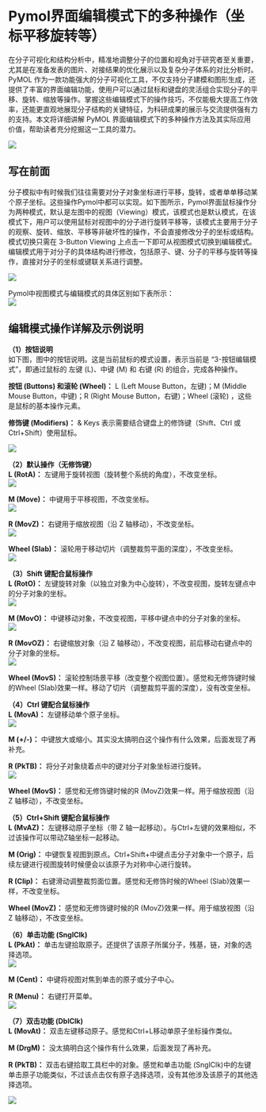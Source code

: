 # Pymol界面编辑模式下的多种操作（坐标平移旋转等）
在分子可视化和结构分析中，精准地调整分子的位置和视角对于研究者至关重要，尤其是在准备发表的图片、对接结果的优化展示以及复杂分子体系的对比分析时。PyMOL 作为一款功能强大的分子可视化工具，不仅支持分子建模和图形生成，还提供了丰富的界面编辑功能，使用户可以通过鼠标和键盘的灵活组合实现分子的平移、旋转、缩放等操作。掌握这些编辑模式下的操作技巧，不仅能极大提高工作效率，还能更直观地展现分子结构的关键特征，为科研成果的展示与交流提供强有力的支持。本文将详细讲解 PyMOL 界面编辑模式下的多种操作方法及其实际应用价值，帮助读者充分挖掘这一工具的潜力。   

![](Pymol界面编辑模式下的多种操作坐标平移旋转等/Pymol界面编辑模式下的多种操作坐标平移旋转等_2025-01-11-16-16-23.png)  
## 写在前面
分子模拟中有时候我们往往需要对分子对象坐标进行平移，旋转，或者单单移动某个原子坐标。这些操作Pymol中都可以实现。如下图所示，Pymol界面鼠标操作分为两种模式，默认是左图中的视图（Viewing）模式，该模式也是默认模式，在该模式下，用户可以使用鼠标对视图中的分子进行旋转平移等，该模式主要用于分子的观察、旋转、缩放、平移等非破坏性的操作，不会直接修改分子的坐标或结构。模式切换只需在 3-Button Viewing 上点击一下即可从视图模式切换到编辑模式。编辑模式用于对分子的具体结构进行修改，包括原子、键、分子的平移与旋转等操作，直接对分子的坐标或键联关系进行调整。  

![](Pymol界面编辑模式下的多种操作坐标平移旋转等/Pymol界面编辑模式下的多种操作坐标平移旋转等_2025-01-11-16-16-41.png)  

Pymol中视图模式与编辑模式的具体区别如下表所示：  
![](Pymol界面编辑模式下的多种操作坐标平移旋转等/Pymol界面编辑模式下的多种操作坐标平移旋转等_2025-01-11-16-10-12.png)  
## 编辑模式操作详解及示例说明
**（1）按钮说明**  
如下图，图中的按钮说明。这是当前鼠标的模式设置，表示当前是 “3-按钮编辑模式”，即通过鼠标的 左键 (L)、中键 (M) 和 右键 (R) 的组合，完成各种操作。  

**按钮 (Buttons) 和滚轮 (Wheel)：** L (Left Mouse Button，左键)；M (Middle Mouse Button，中键)；R (Right Mouse Button，右键)；Wheel (滚轮) ，这些是鼠标的基本操作元素。  

**修饰键 (Modifiers)：** & Keys 表示需要结合键盘上的修饰键（Shift、Ctrl 或 Ctrl+Shift）使用鼠标。  

![](Pymol界面编辑模式下的多种操作坐标平移旋转等/Pymol界面编辑模式下的多种操作坐标平移旋转等_2025-01-11-16-16-23.png)  

**（2）默认操作（无修饰键）**   
**L (RotA)：** 左键用于旋转视图（旋转整个系统的角度），不改变坐标。  
![](Pymol界面编辑模式下的多种操作坐标平移旋转等/Pymol界面编辑模式下的多种操作坐标平移旋转等_2025-01-11-16-31-11.png)  
 
**M (Move)：** 中键用于平移视图，不改变坐标。  
![](Pymol界面编辑模式下的多种操作坐标平移旋转等/Pymol界面编辑模式下的多种操作坐标平移旋转等_2025-01-11-16-36-55.png)  

**R (MovZ)：** 右键用于缩放视图（沿 Z 轴移动），不改变坐标。  
![](Pymol界面编辑模式下的多种操作坐标平移旋转等/Pymol界面编辑模式下的多种操作坐标平移旋转等_2025-01-11-16-38-50.png)  

**Wheel (Slab)：** 滚轮用于移动切片（调整裁剪平面的深度），不改变坐标。  
![](Pymol界面编辑模式下的多种操作坐标平移旋转等/Pymol界面编辑模式下的多种操作坐标平移旋转等_2025-01-11-16-41-53.png)  

**（3）Shift 键配合鼠标操作**  
**L (RotO)：** 左键旋转对象（以独立对象为中心旋转），不改变视图，旋转左键点中的分子对象的坐标。  
![](Pymol界面编辑模式下的多种操作坐标平移旋转等/Pymol界面编辑模式下的多种操作坐标平移旋转等_2025-01-11-16-48-18.png)  

**M (MovO)：** 中键移动对象，不改变视图，平移中键点中的分子对象的坐标。  
![](Pymol界面编辑模式下的多种操作坐标平移旋转等/Pymol界面编辑模式下的多种操作坐标平移旋转等_2025-01-11-16-52-15.png)  

**R (MovOZ)：** 右键缩放对象（沿 Z 轴移动），不改变视图，前后移动右键点中的分子对象的坐标。  
![](Pymol界面编辑模式下的多种操作坐标平移旋转等/Pymol界面编辑模式下的多种操作坐标平移旋转等_2025-01-11-16-57-10.png)    

**Wheel (MovS)：** 滚轮控制场景平移（改变整个视图位置）。感觉和无修饰键时候的Wheel (Slab)效果一样。移动了切片（调整裁剪平面的深度），没有改变坐标。  

**（4）Ctrl 键配合鼠标操作**  
**L (MovA)：** 左键移动单个原子坐标。  
![](Pymol界面编辑模式下的多种操作坐标平移旋转等/Pymol界面编辑模式下的多种操作坐标平移旋转等_2025-01-11-17-15-49.png)  

**M (+/-)：** 中键放大或缩小。其实没太搞明白这个操作有什么效果，后面发现了再补充。  

**R (PkTB)：** 将分子对象绕着点中的键对分子对象坐标进行旋转。   
![](Pymol界面编辑模式下的多种操作坐标平移旋转等/Pymol界面编辑模式下的多种操作坐标平移旋转等_2025-01-11-17-30-53.png)  

**Wheel (MovS)：** 感觉和无修饰键时候的R (MovZ)效果一样。用于缩放视图（沿 Z 轴移动），不改变坐标。  

**（5）Ctrl+Shift 键配合鼠标操作**   
**L (MvAZ)：** 左键移动原子坐标（带 Z 轴一起移动）。与Ctrl+左键的效果相似，不过该操作可以带动Z轴坐标一起移动。    

**M (Orig)：** 中键恢复视图到原点。Ctrl+Shift+中键点击分子对象中一个原子，后续左键进行视图旋转时候便会以该原子为对称中心进行旋转。   

**R (Clip)：** 右键滑动调整裁剪面位置。感觉和无修饰时候的Wheel (Slab)效果一样，不改变坐标。   

**Wheel (MovZ)：** 感觉和无修饰键时候的R (MovZ)效果一样。用于缩放视图（沿 Z 轴移动），不改变坐标。   

**（6）单击功能 (SnglClk)**   
**L (PkAt)：** 单击左键拾取原子。还提供了该原子所属分子，残基，链，对象的选择选项。  
![](Pymol界面编辑模式下的多种操作坐标平移旋转等/Pymol界面编辑模式下的多种操作坐标平移旋转等_2025-01-11-18-07-51.png)   

**M (Cent)：** 中键将视图对焦到单击的原子或分子中心。  

**R (Menu)：** 右键打开菜单。  
![](Pymol界面编辑模式下的多种操作坐标平移旋转等/Pymol界面编辑模式下的多种操作坐标平移旋转等_2025-01-11-18-09-20.png)  

**（7）双击功能 (DblClk)**  
**L (MovAt)：** 双击左键移动原子。感觉和Ctrl+L移动单原子坐标操作类似。  

**M (DrgM)：** 没太搞明白这个操作有什么效果，后面发现了再补充。   

**R (PkTB)：** 双击右键拾取工具栏中的对象。感觉和单击功能 (SnglClk)中的左键单击原子功能类似，不过该点击仅有原子选择选项，没有其他涉及该原子的其他选择选项。  

![](Pymol界面编辑模式下的多种操作坐标平移旋转等/Pymol界面编辑模式下的多种操作坐标平移旋转等_2025-01-11-18-15-05.png)  
